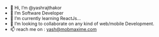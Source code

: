 - 👋 Hi, I’m @yashrajthakor
- 👀 I’m Software Developer
- 🌱 I’m currently learning ReactJs...
- 💞️ I’m looking to collaborate on any kind of web/mobile Development.
- 📫 reach me on : yash@mobmaxime.com

<!---
yashrajthakor/yashrajthakor is a ✨ special ✨ repository because its `README.md` (this file) appears on your GitHub profile.
You can click the Preview link to take a look at your changes.
--->
